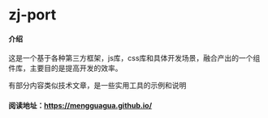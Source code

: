 # zj-port

#### 介绍
这是一个基于各种第三方框架，js库，css库和具体开发场景，融合产出的一个组件库，主要目的是提高开发的效率。

有部分内容类似技术文章，是一些实用工具的示例和说明

#### 阅读地址：https://mengguagua.github.io/
